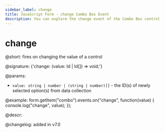 ```yaml
---
sidebar_label: change
title: JavaScript Form - change Combo Box Event 
description: You can explore the change event of the Combo Box control of Form in the documentation of the DHTMLX JavaScript UI library. Browse developer guides and API reference, try out code examples and live demos, and download a free 30-day evaluation version of DHTMLX Suite 7.
---
```


# change

@short: fires on changing the value of a control

@signature: {'change: (value: Id | Id[]) => void;'}

@params:
- `value: string | number | (string | number)[]` - the ID(s) of newly selected option(s) from data collection

@example:
form.getItem("combo").events.on("change", function(value) {
    console.log("change", value);
});

@descr:

@changelog: added in v7.0
